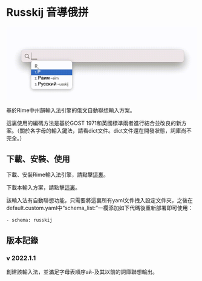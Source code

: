 # Russkij 音導俄拼
![Image](https://github.com/K-PK66/Rime-Russkij/blob/main/Images/Display.gif)

基於Rime中州韻輸入法引擎的俄文自動聯想輸入方案。

這裏使用的編碼方法是基於GOST 1971和英國標準兩者進行結合並改良的新方案。（關於各字母的輸入鍵法，請看dict文件。dict文件還在開發狀態，詞庫尚不完全。）

## 下載、安裝、使用
下載、安裝Rime輸入法引擎，請點擊[這裏](rime.im)。

下載本輸入方案，請點擊[這裏](https://github.com/K-PK66/Rime-Russkij/archive/refs/heads/main.zip)。

該輸入法有自動聯想功能，只需要將這裏所有yaml文件拽入設定文件夾，之後在default.custom.yaml中“schema_list:”一欄添加如下代碼後重新部署即可使用：

```
- schema: russkij
```

## 版本記錄
### v 2022.1.1
創建該輸入法，並滿足字母表順序ай-及其以前的詞庫聯想輸出。
